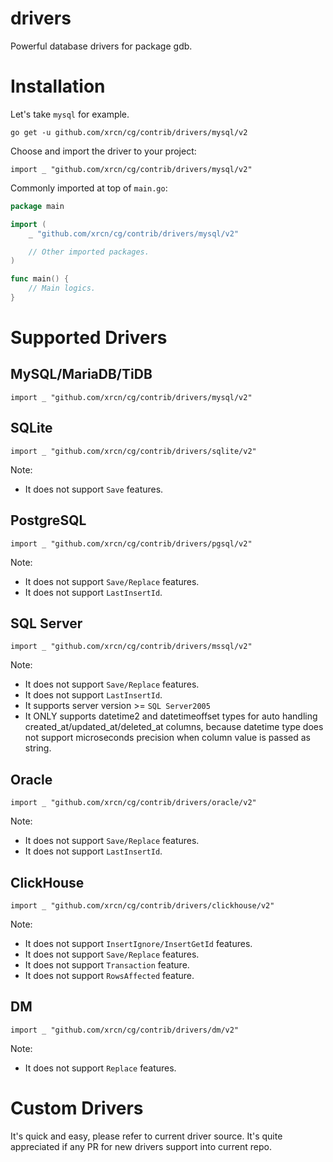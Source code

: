# drivers
Powerful database drivers for package gdb.

# Installation
Let's take `mysql` for example.
```
go get -u github.com/xrcn/cg/contrib/drivers/mysql/v2
```

Choose and import the driver to your project:
```
import _ "github.com/xrcn/cg/contrib/drivers/mysql/v2"
```

Commonly imported at top of `main.go`:
```go
package main

import (
	_ "github.com/xrcn/cg/contrib/drivers/mysql/v2"

	// Other imported packages.
)

func main() {
	// Main logics.
}
```

# Supported Drivers

## MySQL/MariaDB/TiDB

```
import _ "github.com/xrcn/cg/contrib/drivers/mysql/v2"
```

## SQLite
```
import _ "github.com/xrcn/cg/contrib/drivers/sqlite/v2"
```
Note:
- It does not support `Save` features.

## PostgreSQL
```
import _ "github.com/xrcn/cg/contrib/drivers/pgsql/v2"
```
Note:
- It does not support `Save/Replace` features.
- It does not support `LastInsertId`.

## SQL Server
```
import _ "github.com/xrcn/cg/contrib/drivers/mssql/v2"
```
Note:
- It does not support `Save/Replace` features.
- It does not support `LastInsertId`.
- It supports server version >= `SQL Server2005`
- It ONLY supports datetime2 and datetimeoffset types for auto handling created_at/updated_at/deleted_at columns, because datetime type does not support microseconds precision when column value is passed as string. 

## Oracle
```
import _ "github.com/xrcn/cg/contrib/drivers/oracle/v2"
```
Note:
- It does not support `Save/Replace` features.
- It does not support `LastInsertId`.

## ClickHouse
```
import _ "github.com/xrcn/cg/contrib/drivers/clickhouse/v2"
```
Note:
- It does not support `InsertIgnore/InsertGetId` features.
- It does not support `Save/Replace` features.
- It does not support `Transaction` feature.
- It does not support `RowsAffected` feature.

## DM
```
import _ "github.com/xrcn/cg/contrib/drivers/dm/v2"
```
Note:
- It does not support `Replace` features.



# Custom Drivers

It's quick and easy, please refer to current driver source. 
It's quite appreciated if any PR for new drivers support into current repo.
